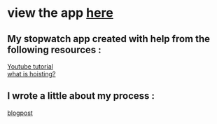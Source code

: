 
# view the app [here](https://cranky-beaver-964d73.netlify.app/) 

## My stopwatch app created with help from the following resources :
[Youtube tutorial](https://www.youtube.com/watch?v=z2Tmvhm5wd4&list=TLPQMTIwOTIwMjDCn4VfmUhaIg&index=7&ab_channel=CodingGator)
<br>
[what is hoisting?](https://developer.mozilla.org/en-US/docs/Glossary/Hoisting)

## I wrote a little about my process :
[blogpost]()




